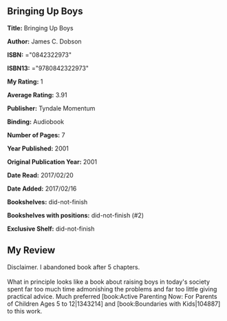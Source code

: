 ## Bringing Up Boys

**Title:** Bringing Up Boys

**Author:** James C. Dobson

**ISBN:** ="0842322973"

**ISBN13:** ="9780842322973"

**My Rating:** 1

**Average Rating:** 3.91

**Publisher:** Tyndale Momentum

**Binding:** Audiobook

**Number of Pages:** 7

**Year Published:** 2001

**Original Publication Year:** 2001

**Date Read:** 2017/02/20

**Date Added:** 2017/02/16

**Bookshelves:** did-not-finish

**Bookshelves with positions:** did-not-finish (#2)

**Exclusive Shelf:** did-not-finish


## My Review

Disclaimer. I abandoned book after 5 chapters.<br/><br/>What in principle looks like a book about raising boys in today's society spent far too much time admonishing the problems and far too little giving practical advice. Much preferred [book:Active Parenting Now: For Parents of Children Ages 5 to 12|1343214] and [book:Boundaries with Kids|104887] to this work.
